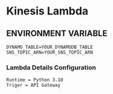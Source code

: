 # Kinesis Lambda 

## ENVIRONMENT VARIABLE
`DYNAMO_TABLE=YOUR_DYNAMODB_TABLE` <br/>
`SNS_TOPIC_ARN=YOUR_SNS_TOPIC_ARN`



### Lambda Details Configuration
`Runtime = Python 3.10` <br/>
`Triger = API Gateway`



